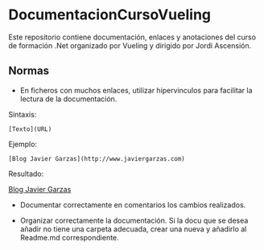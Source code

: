 # DocumentacionCursoVueling

Este repositorio contiene documentación, enlaces y anotaciones del curso de formación .Net organizado por Vueling y dirigido por Jordi Ascensión.

## Normas

* En ficheros con muchos enlaces, utilizar hipervinculos para facilitar la lectura de la documentación.

Sintaxis:

    [Texto](URL)

Ejemplo:

    [Blog Javier Garzas](http://www.javiergarzas.com)

Resultado:

[Blog Javier Garzas](http://www.javiergarzas.com)

* Documentar correctamente en comentarios los cambios realizados.

* Organizar correctamente la documentación. Si la docu que se desea añadir no tiene una carpeta adecuada, crear una nueva y añadirlo al Readme.md correspondiente.